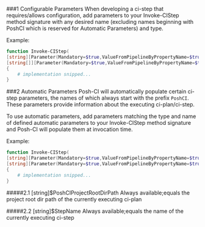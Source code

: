 ###1 Configurable Parameters
When developing a ci-step that requires/allows configuration, add parameters to your Invoke-CIStep method signature with any desired name (excluding names beginning with PoshCI which is reserved for Automatic Parameters) and type.

Example:
```PowerShell
function Invoke-CIStep(
[string][Parameter(Mandatory=$true,ValueFromPipelineByPropertyName=$true)]$CustomParam1,
[string[]][Parameter(Mandatory=$true,ValueFromPipelineByPropertyName=$true)]$CustomParam2)
{
    # implementation snipped...
}

```

###2 Automatic Parameters
Posh-CI will automatically populate certain ci-step parameters, the names of which always start with the prefix `PoshCI`.
These parameters provide information about the executing ci-plan/ci-step. 

To use automatic parameters, add parameters matching the type and name of defined automatic parameters to your Invoke-CIStep method signature and Posh-CI will populate them at invocation time.

Example:
```PowerShell
function Invoke-CIStep(
[string][Parameter(Mandatory=$true,ValueFromPipelineByPropertyName=$true)]$PoshCIProjectRootDirPath,
[string][Parameter(Mandatory=$true,ValueFromPipelineByPropertyName=$true)]$PoshCIStepName)
{
    # implementation snipped...
}

```

#####2.1 [string]$PoshCIProjectRootDirPath
Always available;equals the project root dir path of the currently executing ci-plan

#####2.2 [string]$StepName
Always available;equals the name of the currently executing ci-step
